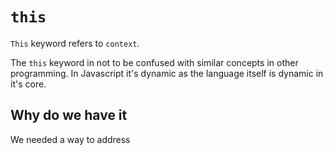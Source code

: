 # `this`

`This` keyword refers to `context`.

The `this` keyword in not to be confused with similar concepts in other programming. In Javascript it's dynamic as the language itself is dynamic in it's core.

## Why do we have it

We needed a way to address
